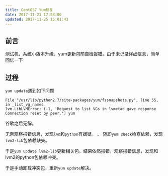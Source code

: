 ```yaml
---
title: CentOS7 Yum修复
date: 2017-11-21 17:58:00
updated: 2017-11-25 15:01:43
---
```

## 前言

测试机，系统小版本升级，yum更新包前自检报错。由于未记录详细信息，简单回忆一下

## 过程

`yum update`遇到如下问题

````
File "/usr/lib/python2.7/site-packages/yum/fssnapshots.py", line 55, in _list_vg_names
lvm.LibLVMError: (-1, 'Request to list VGs in lvmetad gave response Connection reset by peer.') yum
````

谷歌之后无解。

无奈观察报错信息，发现`lvm`和`python`有嫌疑。
、
随即`yum check`检查依赖，发现`lvm2-lib`包依赖缺失。

于是`yum update lvm2-lib`更新相关包。结果依然报错，观察报错信息，发现和lvm2的python包依赖冲突。

于是手动卸载冲突包，重新`yum update`解决。